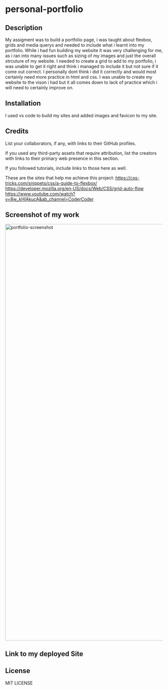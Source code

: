 # personal-portfolio

## Description

My assigment was to build a portfolio page, i was taught about flexbox, grids and media querys and needed to include what i learnt into my portfolio. While i had fun building my website it was very challenging for me, as i ran into many issues such as sizing of my images and just the overall strcuture of my website. I needed to create a grid to add to my portfolio, i was unable to get it right and think i managed to include it but not sure if it come out correct. I personally dont think i did it correctly and would most certainly need more practice in html and css. I was unable to create my website to the vison i had but it all comes down to lack of practice which i will need to certainly improve on. 

## Installation

I used vs code to build my sites and added images and favicon to my site. 


## Credits

List your collaborators, if any, with links to their GitHub profiles.

If you used any third-party assets that require attribution, list the creators with links to their primary web presence in this section.

If you followed tutorials, include links to those here as well.

These are the sites that help me achieve this project:
https://css-tricks.com/snippets/css/a-guide-to-flexbox/
https://developer.mozilla.org/en-US/docs/Web/CSS/grid-auto-flow
https://www.youtube.com/watch?v=8w_kHIAkucA&ab_channel=CoderCoder


## Screenshot of my work
<img width="1330" alt="portfolio-screenshot" src="https://github.com/YRahman19/personal-portfolio/assets/81781165/b7567195-4da1-45a6-8aa7-fb32d76b5a8c">

## Link to my deployed Site


## License

MIT LICENSE

